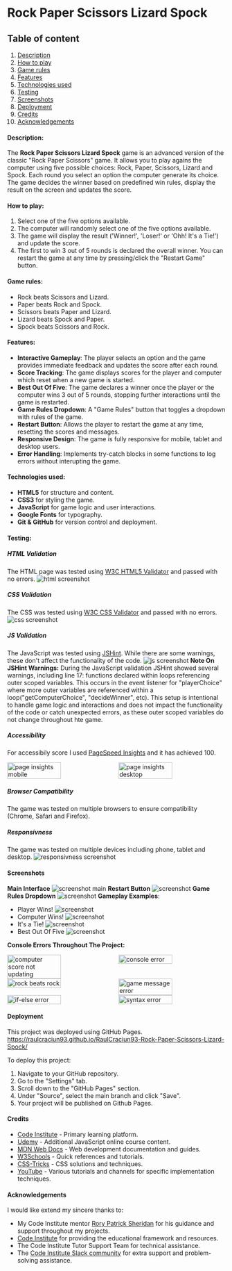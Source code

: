 # Rock Paper Scissors Lizard Spock

## Table of content

1. [Description](#description)
2. [How to play](#how-to-play)
3. [Game rules](#game-rules)
4. [Features](#features)
5. [Technologies used](#technologies-used)
6. [Testing](#testing)
7. [Screenshots](#screenshots)
8. [Deployment](#deployment)
9. [Credits](#credits)
10. [Acknowledgements](#acknowledgements)

#### Description:

The **Rock Paper Scissors Lizard Spock** game is an advanced version of the classic "Rock Paper Scissors" game. It allows you to play agains the computer using five possible choices: Rock, Paper, Scissors, Lizard and Spock. Each round you select an option the computer generate its choice. The game decides the winner based on predefined win rules, display the result on the screen and updates the score.

#### How to play:

1. Select one of the five options available.
2. The computer will randomly select one of the five options available.
3. The game will display the result ('Winner!', 'Loser!' or 'Ohh! It's a Tie!') and update the score.
4. The first to win 3 out of 5 rounds is declared the overall winner. You can restart the game at any time by pressing/click the "Restart Game" button.

#### Game rules:

- Rock beats Scissors and Lizard.
- Paper beats Rock and Spock.
- Scissors beats Paper and Lizard.
- Lizard beats Spock and Paper.
- Spock beats Scissors and Rock.

#### Features:

- **Interactive Gameplay**: The player selects an option and the game provides immediate feedback and updates the score after each round.
- **Score Tracking**: The game displays scores for the player and computer which reset when a new game is started.
- **Best Out Of Five**: The game declares a winner once the player or the computer wins 3 out of 5 rounds, stopping further interactions until the game is restarted.
- **Game Rules Dropdown**: A "Game Rules" button that toggles a dropdown with rules of the game.
- **Restart Button**: Allows the player to restart the game at any time, resetting the scores and messages.
- **Responsive Design**: The game is fully responsive for mobile, tablet and desktop users.
- **Error Handling**: Implements try-catch blocks in some functions to log errors without interupting the game.

#### Technologies used:

- **HTML5** for structure and content.
- **CSS3** for styling the game.
- **JavaScript** for game logic and user interactions.
- **Google Fonts** for typography.
- **Git & GitHub** for version control and deployment.

#### Testing:

##### HTML Validation

The HTML page was tested using [W3C HTML5 Validator](https://validator.w3.org/) and passed with no errors.
![html screenshot](assets/readme-images/html-validator.png)

##### CSS Validation

The CSS was tested using [W3C CSS Validator](https://jigsaw.w3.org/css-validator/) and passed with no errors.
![css screenshot](assets/readme-images/css-validator.png)

##### JS Validation

The JavaScript was tested using [JSHint](https://jshint.com/). While there are some warnings, these don't affect the functionality of the code.
![js screenshot](assets/readme-images/js-hint-validation.png)
**Note On JSHint Warnings:**
During the JavaScript validation JSHint showed several warnings, including line 17: functions declared within loops referencing outer scoped variables. This occurs in the event listener for "playerChoice" where more outer variables are referenced within a loop("getComputerChoice", "decideWinner", etc). This setup is intentional to handle game logic and interactions and does not impact the functionality of the code or catch unexpected errors, as these outer scoped variables do not change throughout hte game.

##### Accessibility

For accessibily score I used [PageSpeed Insights](https://pagespeed.web.dev/) and it has achieved 100.
<div style="display: flex; justify-content: center; gap: 10px;">
  <img src="assets/readme-images/pageinsights-mobile.png" alt="page insights mobile" width="50%">
  <img src="assets/readme-images/pageinsights-desktop.png" alt="page insights desktop" width="50%">
</div>

##### Browser Compatibility

The game was tested on multiple browsers to ensure compatibility (Chrome, Safari and Firefox).

##### Responsivness

The game was tested on multiple devices including phone, tablet and desktop.
![responsivness screenshot](assets/readme-images/responsivness.png)

#### Screenshots

**Main Interface** ![screenshot main](assets/readme-images/main-interface.png)
**Restart Button** ![screenshot](assets/readme-images/interaction-restart-message.png)
**Game Rules Dropdown** ![screenshot](assets/readme-images/interaction-rules-message.png)
**Gameplay Examples**:
- Player Wins! ![screenshot](assets/readme-images/interaction-scissors-message.png)
- Computer Wins! ![screenshot](assets/readme-images/interaction-paper-message.png)
- It's a Tie! ![screenshot](assets/readme-images/interction-rock-message.png)
- Best Out Of Five ![screenshot](assets/readme-images/interaction-win-message.png)

**Console Errors Throughout The Project:**
<div style="display: flex; justify-content: center; gap: 10px;">
  <img src="assets/readme-images/computer-score-not-displaying.png" alt="computer score not updating" width="50%">
  <img src="assets/readme-images/error-console.png" alt="console error" width="50%">
</div>
<div style="display: flex; justify-content: center; gap: 10px;">
  <img src="assets/readme-images/error-rock-beats-rock.png" alt="rock beats rock" width="50%">
  <img src="assets/readme-images/error-game-message.png" alt="game message error" width="50%">
</div>
<div style="display: flex; justify-content: center; gap: 10px;">
  <img src="assets/readme-images/else-ifelse-console-error.png" alt="if-else error" width="50%">
  <img src="assets/readme-images/syntax-error.png" alt="syntax error" width="50%">
</div>

#### Deployment

This project was deployed using GitHub Pages. https://raulcraciun93.github.io/RaulCraciun93-Rock-Paper-Scissors-Lizard-Spock/

To deploy this project:

1. Navigate to your GitHub repository.
2. Go to the "Settings" tab.
3. Scroll down to the "GitHub Pages" section.
4. Under "Source", select the main branch and click "Save".
5. Your project will be published on Github Pages.

#### Credits

- [Code Institute](https://codeinstitute.net/) - Primary learning platform.
- [Udemy](https://www.udemy.com/) - Additional JavaScript online course content.
- [MDN Web Docs](https://developer.mozilla.org/) - Web development documentation and guides.
- [W3Schools](https://www.w3schools.com/) - Quick references and tutorials.
- [CSS-Tricks](https://css-tricks.com/) - CSS solutions and techniques.
- [YouTube](https://www.youtube.com/) - Various tutorials and channels for specific implementation techniques.

#### Acknowledgements

I would like extend my sincere thanks to:

- My Code Institute mentor [Rory Patrick Sheridan](https://github.com/Ri-Dearg) for his guidance and support throughout my projects.
- [Code Institute](https://codeinstitute.net) for providing the educational framework and resources.
- The Code Institute Tutor Support Team for technical assistance.
- The [Code Institute Slack community](https://code-institute-room.slack.com) for extra support and problem-solving assistance.
